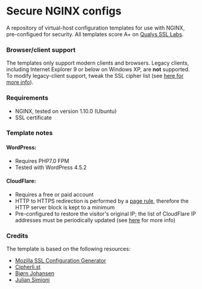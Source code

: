 # Secure NGINX configs
A repository of virtual-host configuration templates for use with NGINX, pre-configued for security. All templates score A+ on [Qualys SSL Labs](https://www.ssllabs.com/ssltest/).

### Browser/client support
The templates only support modern clients and browsers. Legacy clients, including Internet Explorer 9 or below on Windows XP, are **not** supported. To modify legacy-client support, tweak the SSL cipher list (see [here for more info](https://cipherli.st/)).

### Requirements
* NGINX, tested on version 1.10.0 (Ubuntu)
* SSL certificate

### Template notes
#### WordPress:
* Requires PHP7.0 FPM
* Tested with WordPress 4.5.2

#### CloudFlare:
* Requires a free or paid account
* HTTP to HTTPS redirection is performed by a [page rule](https://support.cloudflare.com/hc/en-us/articles/200170536-How-do-I-redirect-all-visitors-to-HTTPS-SSL-), therefore the HTTP server block is kept to a minimum
* Pre-configured to restore the visitor's original IP; the list of CloudFlare IP addresses must be periodically updated (see [here](https://support.cloudflare.com/hc/en-us/articles/200170706-How-do-I-restore-original-visitor-IP-with-Nginx-) for more info)

### Credits
The template is based on the following resources:
* [Mozilla SSL Configuration Generator](https://mozilla.github.io/server-side-tls/ssl-config-generator/)
* [Cipherli.st](https://cipherli.st/)
* [Bjørn Johansen](https://bjornjohansen.no/optimizing-https-nginx)
* [Julian Simioni](https://juliansimioni.com/blog/https-on-nginx-from-zero-to-a-plus-part-2-configuration-ciphersuites-and-performance/)
